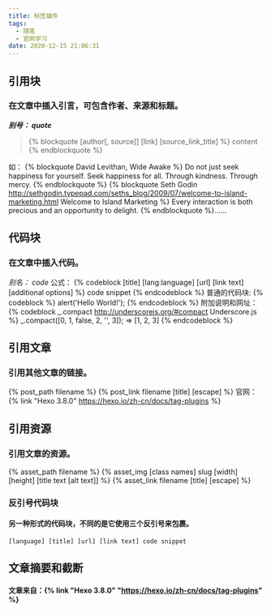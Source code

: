 ```yaml
---
title: 标签插件
tags: 
  - 随笔
  - 官网学习
date: 2020-12-15 21:06:31
---
```

## 引用块
### 在文章中插入引言，可包含作者、来源和标题。

***别号： quote***
>{% blockquote [author[, source]] [link] [source_link_title] %}
content
{% endblockquote %}
>
如：
{% blockquote David Levithan, Wide Awake %}
Do not just seek happiness for yourself. Seek happiness for all. Through kindness. Through mercy.
{% endblockquote %}
{% blockquote Seth Godin http://sethgodin.typepad.com/seths_blog/2009/07/welcome-to-island-marketing.html Welcome to Island Marketing %}
Every interaction is both precious and an opportunity to delight.
{% endblockquote %}......
## 代码块
### 在文章中插入代码。

_别名： code_
公式：
{% codeblock [title] [lang:language] [url] [link text] [additional options] %}
code snippet
{% endcodeblock %}
普通的代码块:
{% codeblock %}
alert('Hello World!');
{% endcodeblock %}
附加说明和网址：
{% codeblock _.compact http://underscorejs.org/#compact Underscore.js %}
_.compact([0, 1, false, 2, '', 3]);
=> [1, 2, 3]
{% endcodeblock %}
## 引用文章
### 引用其他文章的链接。

{% post_path filename %}
{% post_link filename [title] [escape] %}
官网：{% link "Hexo 3.8.0" https://hexo.io/zh-cn/docs/tag-plugins %}

## 引用资源
### 引用文章的资源。
{% asset_path filename %}
{% asset_img [class names] slug [width] [height] [title text [alt text]] %}
{% asset_link filename [title] [escape] %}

### 反引号代码块
#### 另一种形式的代码块，不同的是它使用三个反引号来包裹。

``` [language] [title] [url] [link text] code snippet ```
## 文章摘要和截断

#### 文章来自：{% link "Hexo 3.8.0" "https://hexo.io/zh-cn/docs/tag-plugins" %}